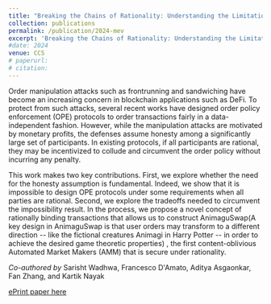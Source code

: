```yaml
---
title: "Breaking the Chains of Rationality: Understanding the Limitations to and Obtaining Order Policy Enforcement"
collection: publications
permalink: /publication/2024-mev
excerpt: 'Breaking the Chains of Rationality: Understanding the Limitations to and Obtaining Order Policy Enforcement.'
#date: 2024
venue: CCS
# paperurl: 
# citation: 
---
```


Order manipulation attacks such as frontrunning and sandwiching have become an increasing concern in blockchain applications such as DeFi. To protect from such attacks, several recent works have designed order policy enforcement (OPE) protocols to order transactions fairly in a data-independent fashion. However, while the manipulation attacks are motivated by monetary profits, the defenses assume honesty among a significantly large set of participants. In existing protocols, if all participants are rational, they may be incentivized to collude and circumvent the order policy without incurring any penalty.

This work makes two key contributions. First, we explore whether the need for the honesty assumption is fundamental. Indeed, we show that it is impossible to design OPE protocols under some requirements when all parties are rational. Second, we explore the tradeoffs needed to circumvent the impossibility result. In the process, we propose a novel concept of rationally binding transactions that allows us to construct AnimaguSwap(A key design in AnimaguSwap is that user orders may transform to a different direction -- like the fictional creatures Animagi in Harry Potter -- in order to achieve the desired game theoretic properties) , the first content-oblivious Automated Market Makers (AMM) that is secure under rationality.

_Co-authored by_ Sarisht Wadhwa, Francesco D'Amato, Aditya Asgaonkar, Fan Zhang, and Kartik Nayak


[ePrint paper here](https://eprint.iacr.org/2023/868) 




